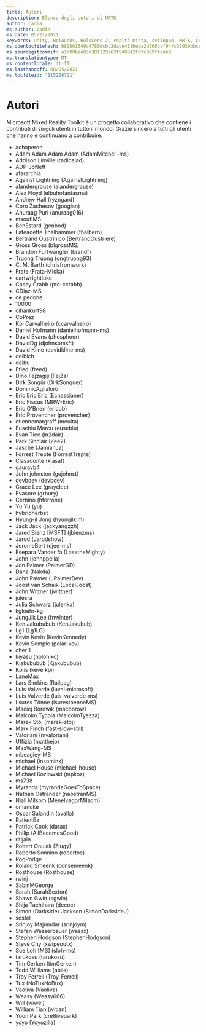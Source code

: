 ```yaml
---
title: Autori
description: Elenco degli autori di MRTK
author: cadia
ms.author: cadia
ms.date: 05/27/2021
keywords: Unity, HoloLens, HoloLens 2, realtà mista, sviluppo, MRTK, C#, collaboratori, Community
ms.openlocfilehash: b80b61549d4780dcbc2dace411beba2d268caf94fc38939bbce39eadffc8077c
ms.sourcegitcommit: a1c086aa83d381129e62f9d8942f0fc889ffcab0
ms.translationtype: MT
ms.contentlocale: it-IT
ms.lasthandoff: 08/05/2021
ms.locfileid: "115228721"
---
```

# <a name="authors"></a>Autori

Microsoft Mixed Reality Toolkit è un progetto collaborativo che contiene i contributi di singoli utenti in tutto il mondo. Grazie sincero a tutti gli utenti che hanno e continuano a contribuire.

- achaperon
- Adam Adam Adam Adam (AdamMitchell-ms)
- Addison Linville (radicalad)
- ADP-JoNeff
- afararchia
- Against Lightning (AgainstLightning)
- alandergrouse (alandergrouse)
- Alex Floyd (elbuhofantasma)
- Andrew Hall (ryzngard)
- Coro Zachesov (googlan)
- Anuraag Puri (anuraag016)
- msouflMS
- BenEstard (genbod)
- Lateadette Thalhammer (thalbern)
- Bertrand Oustrinico (BertrandOustriere)
- Gross Gross (blgrossMS)
- Brandon Furtwangler (brandf)
- Truong Truong (ongtruong93)
- C. M. Barth (chrisfromwork)
- Frate (Frata-Micka)
- cartwrightluke
- Casey Crabb (ptc-ccrabb)
- CDiaz-MS
- ce pedone
- 10000
- cihankurt98
- CoPrez
- Kpi Carvalheiro (ccarvalheiro)
- Daniel Hofmann (danielhofmann-ms)
- David Evans (phosphoer)
- DavidDg (djohnsomsft)
- David Kline (davidkline-ms)
- deibich
- deibu
- Ffied (freed)
- Dino Fejzagiji (FejZa)
- Dirk Songür (DirkSonguer)
- DominicAglialoro
- Eric Eric Eric (Ecnassianer)
- Eric Fiscus (MRW-Eric)
- Eric O'Brien (ericob)
- Eric Provencher (provencher)
- etiennemargraff (meulta)
- Eusebiu Marcu (eusebiu)
- Evan Tice (in2dair)
- Park Sinclair (Zee2)
- Jasche (JamianJa)
- Forrest Trepte (ForrestTrepte)
- Clasadonte (klasaf)
- gauravb4
- John johnston (gejohnst)
- devbdev (devbdev)
- Grace Lee (grayclee)
- Evasore (grbury)
- Cernino (hferrone)
- Yu Yu (yu)
- hybridherbst
- Hyung-il Jong (hyungilkim)
- Jack Jack (jackyangzzh)
- Jared Bienz [MSFT] (jbienzms)
- Jarod (Jarodshow)
- JeromeBert (djee-ms)
- Esepara Vander fa (LasetheMighty)
- John (johnppella)
- Jon Palmer (PalmerGD)
- Dana (Nakda)
- John Palmer (JPalmerDev)
- Joost van Schaik (LocalJoost)
- John Wittner (jwittner)
- julesra
- Julia Schwarz (julenka)
- kgloehr-kg
- JungJik Lee (fnwinter)
- Ken Jakububub (KenJakubub)
- Lg1 (Lg1LG)
- Kevin Kevin (KevinKennedy)
- Kevin Semple (polar-kev)
- cher 1
- kiyasu (holohiko)
- Kjakububub (Kjakububub)
- Kpiis (keve kpi)
- LaneMax
- Lars Simkins (Railpag)
- Luis Valverde (luval-microsoft)
- Luis Valverde (luis-valverde-ms)
- Lsures Tönne (lsurestoenneMS)
- Maciej Borowik (macborow)
- Malcolm Tycola (MalcolmTyezza)
- Marek Stòj (marek-stoj)
- Mark Finch (fast-slow-still)
- Valoriani (mvaloriani)
- Uffizia (matthejo)
- MaxWang-MS
- mbeagley-MS
- michael (insominx)
- Michael House (michael-house)
- Michael Kozlowski (mpkoz)
- ms738
- Myranda (myrandaGoesToSpace)
- Nathan Ostrander (naostranMS)
- Niall Milsom (MenelvagorMilsom)
- omanuke
- Oscar Salandin (avalla)
- PatientEz
- Patrick Cook (darax)
- Philip (AllBecomesGood)
- ritijain
- Robert Onulak (Ziugy)
- Roberto Sonnino (robertos)
- RogPodge
- Roland Smeenk (consemeenk)
- Rosthouse (Rosthouse)
- rwinj
- SabinMGeorge
- Sarah (SarahSexton)
- Shawn Gwin (sgwin)
- Shija Tachihara (decoc)
- Simon (Darkside) Jackson (SimonDarksideJ)
- sostel
- Srinjoy Majumdar (srinjoym)
- Stefan Wasserbauer (wassx)
- Stephen Hodgson (StephenHodgson)
- Steve Chy (xwipeoutx)
- Sue Loh [MS] (sloh-ms)
- tarukosu (tarukosu)
- Tim Gerken (timGerken)
- Todd Williams (abile)
- Troy Ferrell (Troy-Ferrell)
- Tux (NoTuxNoBux)
- Vaoliva (Vaoliva)
- Weasy (Weasy666)
- Will (wiwei)
- William Tian (witian)
- Yoon Park (cre8ivepark)
- yoyo (Yoyozilla)
